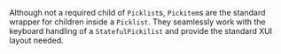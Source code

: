 Although not a required child of `Picklist`s, `Pickitem`s are the standard wrapper for children inside a `Picklist`. They seamlessly work with the keyboard handling of a `StatefulPickilist` and provide the standard XUI layout needed.
